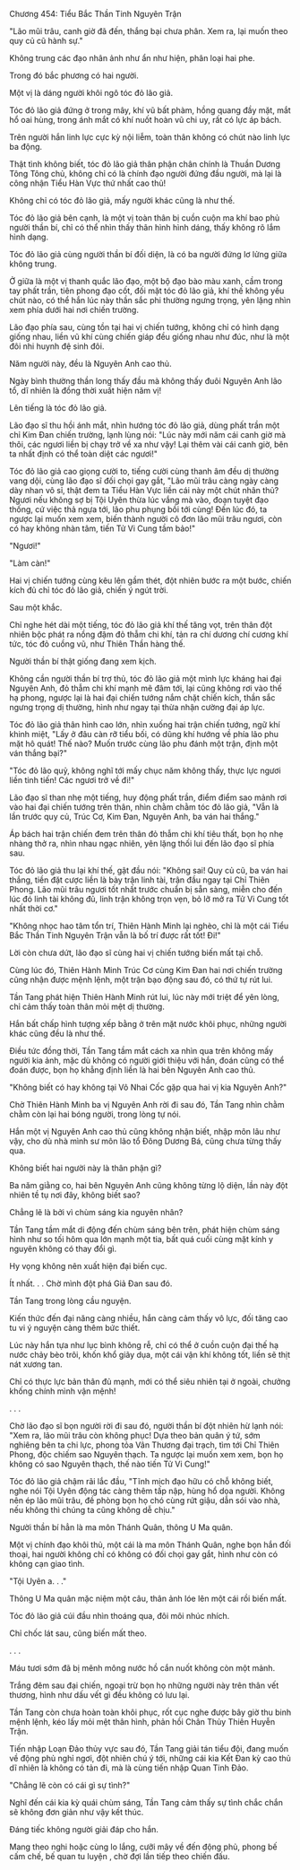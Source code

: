 




Chương 454: Tiểu Bắc Thần Tinh Nguyên Trận


"Lão mũi trâu, canh giờ đã đến, thắng bại chưa phân. Xem ra, lại muốn theo quy củ cũ hành sự."

Không trung các đạo nhân ảnh như ẩn như hiện, phân loại hai phe.

Trong đó bắc phương có hai người.

Một vị là dáng người khôi ngô tóc đỏ lão giả.

Tóc đỏ lão giả đứng ở trong mây, khí vũ bất phàm, hồng quang đầy mặt, mắt hổ oai hùng, trong ánh mắt có khí nuốt hoàn vũ chi uy, rất có lực áp bách.

Trên người hắn linh lực cực kỳ nội liễm, toàn thân không có chút nào linh lực ba động.

Thật tình không biết, tóc đỏ lão giả thân phận chân chính là Thuần Dương Tông Tông chủ, không chỉ có là chính đạo người đứng đầu người, mà lại là công nhận Tiểu Hàn Vực thứ nhất cao thủ!

Không chỉ có tóc đỏ lão giả, mấy người khác cũng là như thế.

Tóc đỏ lão giả bên cạnh, là một vị toàn thân bị cuồn cuộn ma khí bao phủ người thần bí, chỉ có thể nhìn thấy thân hình hình dáng, thấy không rõ lắm hình dạng.

Tóc đỏ lão giả cùng người thần bí đối diện, là có ba người đứng lơ lửng giữa không trung.

Ở giữa là một vị thanh quắc lão đạo, một bộ đạo bào màu xanh, cầm trong tay phất trần, tiên phong đạo cốt, đối mặt tóc đỏ lão giả, khí thế không yếu chút nào, có thể hắn lúc này thần sắc phi thường ngưng trọng, yên lặng nhìn xem phía dưới hai nơi chiến trường.

Lão đạo phía sau, cùng tồn tại hai vị chiến tướng, không chỉ có hình dạng giống nhau, liền vũ khí cùng chiến giáp đều giống nhau như đúc, như là một đôi nhi huynh đệ sinh đôi.

Năm người này, đều là Nguyên Anh cao thủ.

Ngày bình thường thần long thấy đầu mà không thấy đuôi Nguyên Anh lão tổ, dĩ nhiên là đồng thời xuất hiện năm vị!

Lên tiếng là tóc đỏ lão giả.

Lão đạo sĩ thu hồi ánh mắt, nhìn hướng tóc đỏ lão giả, dùng phất trần một chỉ Kim Đan chiến trường, lạnh lùng nói: "Lúc này mới năm cái canh giờ mà thôi, các ngươi liền bị chạy trở về xa như vậy! Lại thêm vài cái canh giờ, bên ta nhất định có thể toàn diệt các ngươi!"

Tóc đỏ lão giả cao giọng cười to, tiếng cười cùng thanh âm đều dị thường vang dội, cùng lão đạo sĩ đối chọi gay gắt, "Lão mũi trâu càng ngày càng dày nhan vô sỉ, thật đem ta Tiểu Hàn Vực liền cái này một chút nhân thủ? Ngươi nếu không sợ bị Tội Uyên thừa lúc vắng mà vào, đoạn tuyệt đạo thống, cứ việc thả ngựa tới, lão phu phụng bồi tới cùng! Đến lúc đó, ta ngược lại muốn xem xem, biến thành người cô đơn lão mũi trâu ngươi, còn có hay không nhàn tâm, tiến Tử Vi Cung tầm bảo!"

"Ngươi!"

"Làm càn!"

Hai vị chiến tướng cùng kêu lên gầm thét, đột nhiên bước ra một bước, chiến kích đủ chỉ tóc đỏ lão giả, chiến ý ngút trời.

Sau một khắc.

Chỉ nghe hét dài một tiếng, tóc đỏ lão giả khí thế tăng vọt, trên thân đột nhiên bộc phát ra nồng đậm đỏ thẫm chi khí, tản ra chí dương chí cương khí tức, tóc đỏ cuồng vũ, như Thiên Thần hàng thế.

Người thần bí thật giống đang xem kịch.

Không cần người thần bí trợ thủ, tóc đỏ lão giả một mình lực kháng hai đại Nguyên Anh, đỏ thẫm chi khí mạnh mẽ đâm tới, lại cũng không rơi vào thế hạ phong, ngược lại là hai đại chiến tướng nắm chặt chiến kích, thần sắc ngưng trọng dị thường, hình như ngay tại thừa nhận cường đại áp lực.

Tóc đỏ lão giả thân hình cao lớn, nhìn xuống hai trận chiến tướng, ngữ khí khinh miệt, "Lấy ở đâu càn rỡ tiểu bối, có dũng khí hướng về phía lão phu mặt hô quát! Thế nào? Muốn trước cùng lão phu đánh một trận, định một ván thắng bại?"

"Tóc đỏ lão quỷ, không nghĩ tới mấy chục năm không thấy, thực lực ngươi liền tinh tiến! Các ngươi trở về đi!"

Lão đạo sĩ than nhẹ một tiếng, huy động phất trần, điểm điểm sao mảnh rơi vào hai đại chiến tướng trên thân, nhìn chằm chằm tóc đỏ lão giả, "Vẫn là lần trước quy củ, Trúc Cơ, Kim Đan, Nguyên Anh, ba ván hai thắng."

Áp bách hai trận chiến đem trên thân đỏ thẫm chi khí tiêu thất, bọn họ nhẹ nhàng thở ra, nhìn nhau ngạc nhiên, yên lặng thối lui đến lão đạo sĩ phía sau.

Tóc đỏ lão giả thu lại khí thế, gật đầu nói: "Không sai! Quy củ cũ, ba ván hai thắng, tiền đặt cược liền là bày trận linh tài, trận đầu ngay tại Chỉ Thiên Phong. Lão mũi trâu ngươi tốt nhất trước chuẩn bị sẵn sàng, miễn cho đến lúc đó linh tài không đủ, linh trận không trọn vẹn, bỏ lỡ mở ra Tử Vi Cung tốt nhất thời cơ."

"Không nhọc hao tâm tổn trí, Thiên Hành Minh lại nghèo, chỉ là một cái Tiểu Bắc Thần Tinh Nguyên Trận vẫn là bố trí được rất tốt! Đi!"

Lời còn chưa dứt, lão đạo sĩ cùng hai vị chiến tướng biến mất tại chỗ.

Cùng lúc đó, Thiên Hành Minh Trúc Cơ cùng Kim Đan hai nơi chiến trường cũng nhận được mệnh lệnh, một trận bạo động sau đó, có thứ tự rút lui.

Tần Tang phát hiện Thiên Hành Minh rút lui, lúc này mới triệt để yên lòng, chỉ cảm thấy toàn thân mỏi mệt dị thường.

Hắn bất chấp hình tượng xếp bằng ở trên mặt nước khôi phục, những người khác cũng đều là như thế.

Điều tức đồng thời, Tần Tang tầm mắt cách xa nhìn qua trên không mấy người kia ảnh, mặc dù không có người giới thiệu với hắn, đoán cũng có thể đoán được, bọn họ khẳng định liền là hai bên Nguyên Anh cao thủ.

"Không biết có hay không tại Vô Nhai Cốc gặp qua hai vị kia Nguyên Anh?"

Chờ Thiên Hành Minh ba vị Nguyên Anh rời đi sau đó, Tần Tang nhìn chằm chằm còn lại hai bóng người, trong lòng tự nói.

Hắn một vị Nguyên Anh cao thủ cũng không nhận biết, nhập môn lâu như vậy, cho dù nhà mình sư môn lão tổ Đông Dương Bá, cũng chưa từng thấy qua.

Không biết hai người này là thân phận gì?

Ba năm giằng co, hai bên Nguyên Anh cũng không từng lộ diện, lần này đột nhiên tề tụ nơi đây, không biết sao?

Chẳng lẽ là bởi vì chùm sáng kia nguyên nhân?

Tần Tang tầm mắt di động đến chùm sáng bên trên, phát hiện chùm sáng hình như so tối hôm qua lớn mạnh một tia, bất quá cuối cùng mặt kính y nguyên không có thay đổi gì.

Hy vọng không nên xuất hiện đại biến cục.

Ít nhất. . . Chờ mình đột phá Giả Đan sau đó.

Tần Tang trong lòng cầu nguyện.

Kiến thức đến đại năng càng nhiều, hắn càng cảm thấy vô lực, đối tăng cao tu vi ý nguyện càng thêm bức thiết.

Lúc này hắn tựa như lục bình không rễ, chỉ có thể ở cuồn cuộn đại thế hạ nước chảy bèo trôi, khốn khổ giãy dụa, một cái vận khí không tốt, liền sẽ thịt nát xương tan.

Chỉ có thực lực bản thân đủ mạnh, mới có thể siêu nhiên tại ở ngoài, chưởng khống chính mình vận mệnh!

. . .

Chờ lão đạo sĩ bọn người rời đi sau đó, người thần bí đột nhiên hừ lạnh nói: "Xem ra, lão mũi trâu còn không phục! Dựa theo bản quân ý tứ, sớm nghiêng bên ta chi lực, phong tỏa Vân Thương đại trạch, tìm tới Chỉ Thiên Phong, độc chiếm sao Nguyên thạch. Ta ngược lại muốn xem xem, bọn họ không có sao Nguyên thạch, thế nào tiến Tử Vi Cung!"

Tóc đỏ lão giả chậm rãi lắc đầu, "Tĩnh mịch đạo hữu có chỗ không biết, nghe nói Tội Uyên động tác càng thêm tấp nập, hùng hổ dọa người. Không nên ép lão mũi trâu, đề phòng bọn họ chó cùng rứt giậu, dẫn sói vào nhà, nếu không thì chúng ta cũng không dễ chịu."

Người thần bí hẳn là ma môn Thánh Quân, thông U Ma quân.

Một vị chính đạo khôi thủ, một cái là ma môn Thánh Quân, nghe bọn hắn đối thoại, hai người không chỉ có không có đối chọi gay gắt, hình như còn có không cạn giao tình.

"Tội Uyên a. . ."

Thông U Ma quân mặc niệm một câu, thân ảnh lóe lên một cái rồi biến mất.

Tóc đỏ lão giả cúi đầu nhìn thoáng qua, đôi môi nhúc nhích.

Chỉ chốc lát sau, cũng biến mất theo.

. . .

Máu tươi sớm đã bị mênh mông nước hồ cắn nuốt không còn một mảnh.

Trắng đêm sau đại chiến, ngoại trừ bọn họ những người này trên thân vết thương, hình như dấu vết gì đều không có lưu lại.

Tần Tang còn chưa hoàn toàn khôi phục, rốt cục nghe được bây giờ thu binh mệnh lệnh, kéo lấy mỏi mệt thân hình, phản hồi Chân Thủy Thiên Huyễn Trận.

Tiến nhập Loạn Đảo thủy vực sau đó, Tần Tang giải tán tiểu đội, đang muốn về động phủ nghỉ ngơi, đột nhiên chú ý tới, những cái kia Kết Đan kỳ cao thủ dĩ nhiên là không có tản đi, mà là cùng tiến nhập Quan Tinh Đảo.

"Chẳng lẽ còn có cái gì sự tình?"

Nghĩ đến cái kia kỳ quái chùm sáng, Tần Tang cảm thấy sự tình chắc chắn sẽ không đơn giản như vậy kết thúc.

Đáng tiếc không người giải đáp cho hắn.

Mang theo nghi hoặc cùng lo lắng, cưỡi mây về đến động phủ, phong bế cấm chế, bế quan tu luyện , chờ đợi lần tiếp theo chiến đấu.




